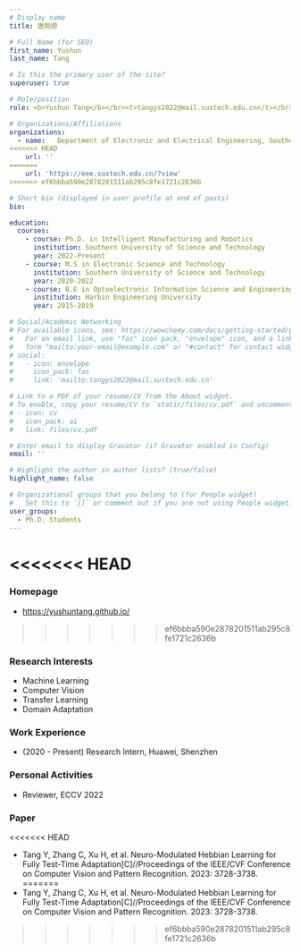 ```yaml
---
# Display name
title: 唐雨顺

# Full Name (for SEO)
first_name: Yushun
last_name: Tang

# Is this the primary user of the site?
superuser: true

# Role/position
role: <b>Yushun Tang</b></br><t>tangys2022@mail.sustech.edu.cn</t></br>

# Organizations/Affiliations
organizations:
  - name:   Department of Electronic and Electrical Engineering, Southern University of Science and Technology
<<<<<<< HEAD
    url: ''
=======
    url: 'https://eee.sustech.edu.cn/?view'
>>>>>>> ef6bbba590e2878201511ab295c8fe1721c2636b

# Short bio (displayed in user profile at end of posts)
bio:

education:
  courses:
    - course: Ph.D. in Intelligent Manufacturing and Robotics
      institution: Southern University of Science and Technology
      year: 2022-Present
    - course: M.S in Electronic Science and Technology
      institution: Southern University of Science and Technology
      year: 2020-2022
    - course: B.E in Optoelectronic Information Science and Engineering
      institution: Harbin Engineering University
      year: 2015-2019

# Social/Academic Networking
# For available icons, see: https://wowchemy.com/docs/getting-started/page-builder/#icons
#   For an email link, use "fas" icon pack, "envelope" icon, and a link in the
#   form "mailto:your-email@example.com" or "#contact" for contact widget.
# social:
#   - icon: envelope
#     icon_pack: fas
#     link: 'mailto:tangys2022@mail.sustech.edu.cn'

# Link to a PDF of your resume/CV from the About widget.
# To enable, copy your resume/CV to `static/files/cv.pdf` and uncomment the lines below.
# - icon: cv
#   icon_pack: ai
#   link: files/cv.pdf

# Enter email to display Gravatar (if Gravatar enabled in Config)
email: ''

# Highlight the author in author lists? (true/false)
highlight_name: false

# Organizational groups that you belong to (for People widget)
#   Set this to `[]` or comment out if you are not using People widget.
user_groups:
  - Ph.D. Students
---
```


<<<<<<< HEAD
=======
### **Homepage**
* https://yushuntang.github.io/
>>>>>>> ef6bbba590e2878201511ab295c8fe1721c2636b

### **Research Interests**
* Machine Learning
* Computer Vision
* Transfer Learning
* Domain Adaptation



### **Work Experience**
* (2020 - Present) Research Intern, Huawei, Shenzhen



### **Personal Activities**
* Reviewer, ECCV 2022


### **Paper**
<<<<<<< HEAD
*	Tang Y, Zhang C, Xu H, et al. Neuro-Modulated Hebbian Learning for Fully Test-Time Adaptation[C]//Proceedings of the IEEE/CVF Conference on Computer Vision and Pattern Recognition. 2023: 3728-3738.
=======
*	Tang Y, Zhang C, Xu H, et al. Neuro-Modulated Hebbian Learning for Fully Test-Time Adaptation[C]//Proceedings of the IEEE/CVF Conference on Computer Vision and Pattern Recognition. 2023: 3728-3738.

>>>>>>> ef6bbba590e2878201511ab295c8fe1721c2636b
